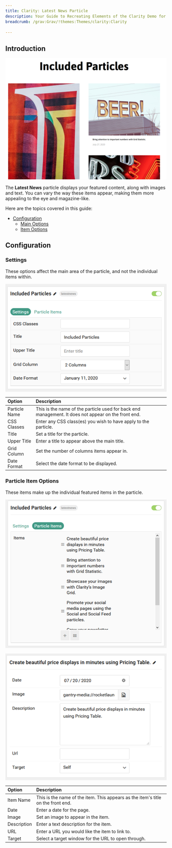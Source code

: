 ```yaml
---
title: Clarity: Latest News Particle
description: Your Guide to Recreating Elements of the Clarity Demo for Grav
breadcrumb: /grav:Grav/!themes:Themes/clarity:Clarity

---
```


## Introduction

![](assets/particle_latestnews1.png)

The **Latest News** particle displays your featured content, along with images and text. You can vary the way these items appear, making them more appealing to the eye and magazine-like.

Here are the topics covered in this guide:

* [Configuration](#configuration)
    - [Main Options](#settings)
    - [Item Options](#particle-item-options)

## Configuration

### Settings

These options affect the main area of the particle, and not the individual items within.

![](assets/particle_latestnews2.png)

| Option          | Description                                                                                         |
|:--------------- |:--------------------------------------------------------------------------------------------------- |
| Particle Name   | This is the name of the particle used for back end management. It does not appear on the front end. |
| CSS Classes     | Enter any CSS class(es) you wish to have apply to the particle.                                     |
| Title           | Set a title for the particle.                                                                       |
| Upper Title     | Enter a title to appear above the main title.                                                       |
| Grid Column     | Set the number of columns items appear in.                                                          |
| Date Format     | Select the date format to be displayed.                                                             |

### Particle Item Options

These items make up the individual featured items in the particle.

![](assets/particle_latestnews3.png)

![](assets/particle_latestnews4.png)

| Option        | Description                                                                               |
| :-----------  | :---------------------------------------------------------------------------------------- |
| Item Name     | This is the name of the item. This appears as the item's title on the front end.          |
| Date          | Enter a date for the page.                                                             |
| Image         | Set an image to appear in the item.                                                       |
| Description   | Enter a text description for the item.                                                    |
| URL           | Enter a URL you would like the item to link to.                                           |
| Target        | Select a target window for the URL to open through.                                       |

